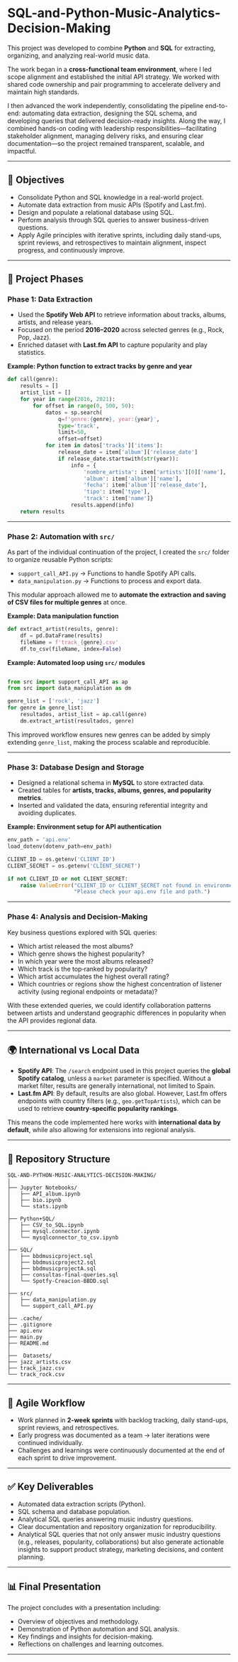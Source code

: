 # SQL-and-Python-Music-Analytics-Decision-Making

This project was developed to combine **Python** and **SQL** for extracting, organizing, and analyzing real-world music data.

The work began in a **cross-functional team environment**, where I led scope alignment and established the initial API strategy. We worked with shared code ownership and pair programming to accelerate delivery and maintain high standards.

I then advanced the work independently, consolidating the pipeline end-to-end: automating data extraction, designing the SQL schema, and developing queries that delivered decision-ready insights. Along the way, I combined hands-on coding with leadership responsibilities—facilitating stakeholder alignment, managing delivery risks, and ensuring clear documentation—so the project remained transparent, scalable, and impactful.

---

## 📌 Objectives

- Consolidate Python and SQL knowledge in a real-world project.  
- Automate data extraction from music APIs (Spotify and Last.fm).  
- Design and populate a relational database using SQL.  
- Perform analysis through SQL queries to answer business-driven questions.  
- Apply Agile principles with iterative sprints, including daily stand-ups, sprint reviews, and retrospectives to maintain alignment, inspect progress, and continuously improve.

---

## 🔄 Project Phases

### Phase 1: Data Extraction
- Used the **Spotify Web API** to retrieve information about tracks, albums, artists, and release years.  
- Focused on the period **2016–2020** across selected genres (e.g., Rock, Pop, Jazz).  
- Enriched dataset with **Last.fm API** to capture popularity and play statistics.  

**Example: Python function to extract tracks by genre and year**

```python
def call(genre):
    results = []
    artist_list = []
    for year in range(2016, 2021):
        for offset in range(0, 500, 50):
            datos = sp.search(
                q=f'genre:{genre}, year:{year}',
                type='track',
                limit=50,
                offset=offset)
            for item in datos['tracks']['items']:
                release_date = item['album']['release_date']
                if release_date.startswith(str(year)):
                    info = {   
                        'nombre_artista': item['artists'][0]['name'],
                        'album': item['album']['name'],
                        'fecha': item['album']['release_date'],
                        'tipo': item['type'],
                        'track': item['name']}
                    results.append(info)
    return results
```

---

### Phase 2: Automation with `src/`
As part of the individual continuation of the project, I created the `src/` folder to organize reusable Python scripts:  

- `support_call_API.py` → Functions to handle Spotify API calls.  
- `data_manipulation.py` → Functions to process and export data.  

This modular approach allowed me to **automate the extraction and saving of CSV files for multiple genres** at once.  

**Example: Data manipulation function**

```python
def extract_artist(results, genre):
    df = pd.DataFrame(results)
    fileName = f'track_{genre}.csv'
    df.to_csv(fileName, index=False)
```

**Example: Automated loop using `src/` modules**

```python

from src import support_call_API as ap
from src import data_manipulation as dm

genre_list = ['rock', 'jazz']
for genre in genre_list:
    resultados, artist_list = ap.call(genre)
    dm.extract_artist(resultados, genre)
```

This improved workflow ensures new genres can be added by simply extending `genre_list`, making the process scalable and reproducible.  

---

### Phase 3: Database Design and Storage
- Designed a relational schema in **MySQL** to store extracted data.  
- Created tables for **artists, tracks, albums, genres, and popularity metrics**.  
- Inserted and validated the data, ensuring referential integrity and avoiding duplicates.  

**Example: Environment setup for API authentication**

```python
env_path = 'api.env' 
load_dotenv(dotenv_path=env_path)

CLIENT_ID = os.getenv('CLIENT_ID')
CLIENT_SECRET = os.getenv('CLIENT_SECRET')

if not CLIENT_ID or not CLIENT_SECRET:
    raise ValueError("CLIENT_ID or CLIENT_SECRET not found in environment variables. "
                     "Please check your api.env file and path.")
```

---

### Phase 4: Analysis and Decision-Making
Key business questions explored with SQL queries:  

- Which artist released the most albums?  
- Which genre shows the highest popularity?  
- In which year were the most albums released?  
- Which track is the top‑ranked by popularity?  
- Which artist accumulates the highest overall rating?  
- Which countries or regions show the highest concentration of listener activity (using regional endpoints or metadata)?

With these extended queries, we could identify collaboration patterns between artists and understand geographic differences in popularity when the API provides regional data.  

---

## 🌍 International vs Local Data

- **Spotify API**: The `/search` endpoint used in this project queries the **global Spotify catalog**, unless a `market` parameter is specified. Without a market filter, results are generally international, not limited to Spain.  
- **Last.fm API**: By default, results are also global. However, Last.fm offers endpoints with country filters (e.g., `geo.getTopArtists`), which can be used to retrieve **country‑specific popularity rankings**.  

This means the code implemented here works with **international data by default**, while also allowing for extensions into regional analysis.  

---

## 📂 Repository Structure

```
SQL-AND-PYTHON-MUSIC-ANALYTICS-DECISION-MAKING/
│
├── Jupyter Notebooks/
│   ├── API_album.ipynb
│   ├── bio.ipynb
│   └── stats.ipynb
│
├── Python+SQL/
│   ├── CSV_to_SQL.ipynb
│   ├── mysql.connector.ipynb
│   └── mysqlconnector_to_csv.ipynb
│
├── SQL/
│   ├── bbdmusicproject.sql
│   ├── bbdmusicproject2.sql
│   ├── bbdmusicprojectA.sql
│   ├── consultas-final-queries.sql
│   └── Spotfy-Creacion-BBDD.sql
│
├── src/
│   ├── data_manipulation.py
│   └── support_call_API.py
│
├── .cache/
├── .gitignore
├── api.env
├── main.py
├── README.md
│
├──  Datasets/
├── jazz_artists.csv
├── track_jazz.csv
└── track_rock.csv
```

---

## 📅 Agile Workflow

- Work planned in **2-week sprints** with backlog tracking, daily stand-ups, sprint reviews, and retrospectives.  
- Early progress was documented as a team → later iterations were continued individually.  
- Challenges and learnings were continuously documented at the end of each sprint to drive improvement.  

---

## ✅ Key Deliverables

- Automated data extraction scripts (Python).  
- SQL schema and database population.  
- Analytical SQL queries answering music industry questions.  
- Clear documentation and repository organization for reproducibility. 
- Analytical SQL queries that not only answer music industry questions (e.g., releases, popularity, collaborations) but also generate actionable insights to support product strategy, marketing decisions, and content planning.


---

## 📊 Final Presentation

The project concludes with a presentation including:  
- Overview of objectives and methodology.  
- Demonstration of Python automation and SQL analysis.  
- Key findings and insights for decision-making.  
- Reflections on challenges and learning outcomes.  

---

